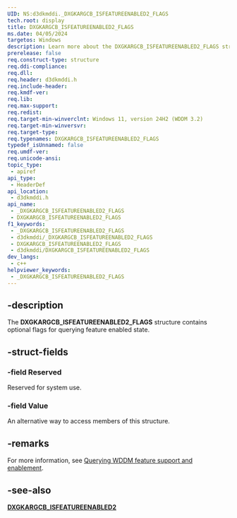 ```yaml
---
UID: NS:d3dkmddi._DXGKARGCB_ISFEATUREENABLED2_FLAGS
tech.root: display
title: DXGKARGCB_ISFEATUREENABLED2_FLAGS
ms.date: 04/05/2024
targetos: Windows
description: Learn more about the DXGKARGCB_ISFEATUREENABLED2_FLAGS structure.
prerelease: false
req.construct-type: structure
req.ddi-compliance: 
req.dll: 
req.header: d3dkmddi.h
req.include-header: 
req.kmdf-ver: 
req.lib: 
req.max-support: 
req.redist: 
req.target-min-winverclnt: Windows 11, version 24H2 (WDDM 3.2)
req.target-min-winversvr: 
req.target-type: 
req.typenames: DXGKARGCB_ISFEATUREENABLED2_FLAGS
typedef_isUnnamed: false
req.umdf-ver: 
req.unicode-ansi: 
topic_type:
 - apiref
api_type:
 - HeaderDef
api_location:
 - d3dkmddi.h
api_name:
 - _DXGKARGCB_ISFEATUREENABLED2_FLAGS
 - DXGKARGCB_ISFEATUREENABLED2_FLAGS
f1_keywords:
 - _DXGKARGCB_ISFEATUREENABLED2_FLAGS
 - d3dkmddi/_DXGKARGCB_ISFEATUREENABLED2_FLAGS
 - DXGKARGCB_ISFEATUREENABLED2_FLAGS
 - d3dkmddi/DXGKARGCB_ISFEATUREENABLED2_FLAGS
dev_langs:
 - c++
helpviewer_keywords:
 - _DXGKARGCB_ISFEATUREENABLED2_FLAGS
---
```


## -description

The **DXGKARGCB_ISFEATUREENABLED2_FLAGS** structure contains optional flags for querying feature enabled state.

## -struct-fields

### -field Reserved

Reserved for system use.

### -field Value

An alternative way to access members of this structure.

## -remarks

For more information, see [Querying WDDM feature support and enablement](/windows-hardware/drivers/display/querying-wddm-feature-support-and-enablement).

## -see-also

[**DXGKARGCB_ISFEATUREENABLED2**](ns-d3dkmddi-dxgkargcb_isfeatureenabled2.md)

